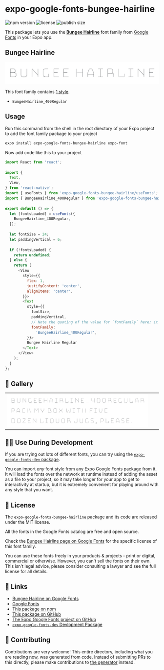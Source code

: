 # expo-google-fonts-bungee-hairline

![npm version](https://flat.badgen.net/npm/v/expo-google-fonts-bungee-hairline)
![license](https://flat.badgen.net/github/license/expo/google-fonts)
![publish size](https://flat.badgen.net/packagephobia/install/expo-google-fonts-bungee-hairline)

This package lets you use the [**Bungee Hairline**](https://fonts.google.com/specimen/Bungee+Hairline) font family from [Google Fonts](https://fonts.google.com/) in your Expo app.

## Bungee Hairline

![Bungee Hairline](./font-family.png)

This font family contains [1 style](#-gallery).

- `BungeeHairline_400Regular`

## Usage

Run this command from the shell in the root directory of your Expo project to add the font family package to your project
```sh
expo install expo-google-fonts-bungee-hairline expo-font
```

Now add code like this to your project
```js
import React from 'react';

import {
  Text,
  View,
} from 'react-native';
import { useFonts } from 'expo-google-fonts-bungee-hairline/useFonts';
import { BungeeHairline_400Regular } from 'expo-google-fonts-bungee-hairline/400Regular';

export default () => {
  let [fontsLoaded] = useFonts({
    BungeeHairline_400Regular,
  });

  let fontSize = 24;
  let paddingVertical = 6;

  if (!fontsLoaded) {
    return undefined;
  } else {
    return (
      <View
        style={{
          flex: 1,
          justifyContent: 'center',
          alignItems: 'center',
        }}>
        <Text
          style={{
            fontSize,
            paddingVertical,
            // Note the quoting of the value for `fontFamily` here; it expects a string!
            fontFamily:
              'BungeeHairline_400Regular',
          }}>
          Bungee Hairline Regular
        </Text>
      </View>
    );
  }
};

```

## 🔡 Gallery


||||
|-|-|-|
|![BungeeHairline_400Regular](.//400Regular/BungeeHairline_400Regular.ttf.png)||||


## 👩‍💻 Use During Development

If you are trying out lots of different fonts, you can try using the [`expo-google-fonts-dev` package](https://github.com/freeboub/google-fonts/tree/master/font-packages/dev#readme).

You can import *any* font style from any Expo Google Fonts package from it. It will load the fonts
over the network at runtime instead of adding the asset as a file to your project, so it may take longer
for your app to get to interactivity at startup, but it is extremely convenient
for playing around with any style that you want.

## 📖 License

The `expo-google-fonts-bungee-hairline` package and its code are released under the MIT license.

All the fonts in the Google Fonts catalog are free and open source.

Check the [Bungee Hairline page on Google Fonts](https://fonts.google.com/specimen/Bungee+Hairline) for the specific license of this font family.

You can use these fonts freely in your products & projects - print or digital, commercial or otherwise. However, you can't sell the fonts on their own. This isn't legal advice, please consider consulting a lawyer and see the full license for all details.

## 🔗 Links

- [Bungee Hairline on Google Fonts](https://fonts.google.com/specimen/Bungee+Hairline)
- [Google Fonts](https://fonts.google.com/)
- [This package on npm](https://www.npmjs.com/package/expo-google-fonts-bungee-hairline)
- [This package on GitHub](https://github.com/freeboub/google-fonts/tree/master/font-packages/bungee-hairline)
- [The Expo Google Fonts project on GitHub](https://github.com/freeboub/google-fonts)
- [`expo-google-fonts-dev` Devlopment Package](https://github.com/freeboub/google-fonts/tree/master/font-packages/dev)

## 🤝 Contributing

Contributions are very welcome! This entire directory, including what you are reading now, was generated from code. Instead of submitting PRs to this directly, please make contributions to [the generator](https://github.com/freeboub/google-fonts/tree/master/packages/generator) instead.
